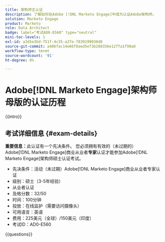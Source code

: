 ```yaml
---
title: 架构师主认证
description: 了解如何在Adobe [!DNL Marketo Engage]中成为认证Adobe架构师。
solution: Marketo Engage
product: Marketo
role: Data Architect
badge: label="考试AD0-E560" type="neutral"
mini-toc-levels: 1
exl-id: a3d5e3bd-751f-4c35-a27e-7839199030d8
source-git-commit: a406fac14e66f8aed5ef3b288356e12ffa1f98a0
workflow-type: tm+mt
source-wordcount: '91'
ht-degree: 0%

---
```


# Adobe[!DNL Marketo Engage]架构师母版的认证历程

{{intro}}

## 考试详细信息 {#exam-details}

**重要信息：**&#x200B;此认证有一个先决条件。 您必须拥有有效的（未过期的）Adobe[!DNL Marketo Engage]商业从业者&#x200B;**专家**&#x200B;认证才能参加Adobe[!DNL Marketo Engage]架构师硕士认证考试。

* 先决条件：活动（未过期）Adobe[!DNL Marketo Engage]商业从业者专家认证
* 级别：硕士（3-5年经验）
* 从业者认证
* 及格分数：32/50
* 时间：100分钟
* 投放：在线监护（需要访问摄像头）
* 可用语言：英语
* 费用：225美元（全球）/150美元（印度）
* 考试ID：AD0-E560

{{questions}}
